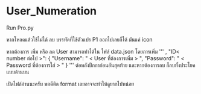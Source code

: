 # User_Numeration

Run Pro.py 

หากโหลดแล้วใช้ไม่ได้ ลบ บรรทัดที่ใช้ตัวแปร P1 ออกไปเลยก็ได้ มันแค่ icon 

หากต้องการ เพิ่ม หรือ ลด User สามารถทำได้ใน ไฟล์ data.json
โดยการเพิ่ม
'''
  ,
    "ID< number ต่อไป >": {
        "Username": " < User ที่ต้องการเพิ่ม > ",
        "Password": " < Password ที่ต้องการใส่ > "
    }
'''
ต่อหลังปีกกาก่อนอันสุดท้าย และหากต้องการลบ ก็ลบทั้งประโยคแบบด้านบน

เปิดไฟล์อ่านนะครับ พอดีติด format เลยอาจจะทำให้ดูยากไปหน่อย
